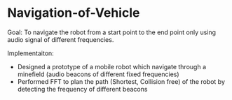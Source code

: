 # Navigation-of-Vehicle

Goal: To navigate the robot from a start point to the end point only using audio signal of different frequencies. 

Implementaiton: 
  * Designed a prototype of a mobile robot which navigate through a minefield (audio beacons of different fixed frequencies)
  * Performed FFT to plan the path (Shortest, Collision free) of the robot by detecting the frequency of different beacons
